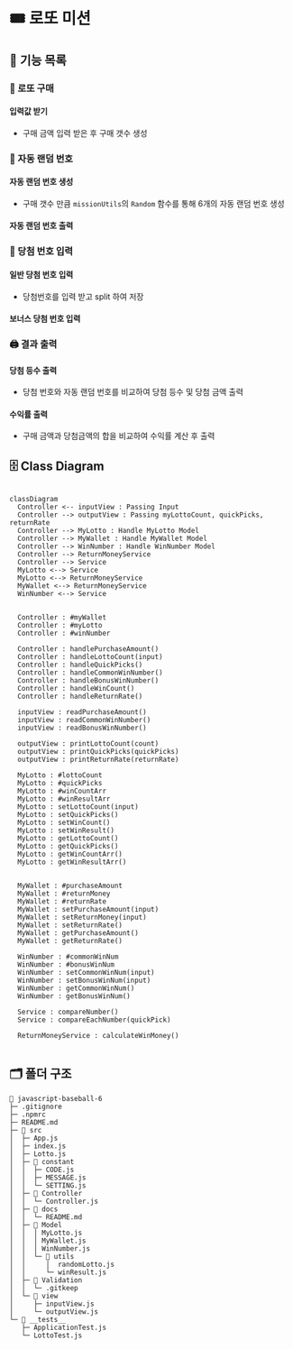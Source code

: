 # 🎟️ 로또 미션

## 📜 기능 목록

### 🧾 로또 구매  
#### 입력값 받기
- 구매 금액 입력 받은 후 구매 갯수 생성 

### 🎲 자동 랜덤 번호
#### 자동 랜덤 번호 생성
- 구매 갯수 만큼 `missionUtils`의 `Random` 함수를 통해 6개의 자동 랜덤 번호 생성

#### 자동 랜덤 번호 출력

### 🎲 당첨 번호 입력
#### 일반 당첨 번호 입력
- 당첨번호를 입력 받고 split 하여 저장
#### 보너스 당첨 번호 입력

### 🖨️ 결과 출력
#### 당첨 등수 출력
- 당첨 번호와 자동 랜덤 번호를 비교하여 당첨 등수 및 당첨 금액 출력
#### 수익률 출력
- 구매 금액과 당첨금액의 합을 비교하여 수익률 계산 후 출력

## 🗄️ Class Diagram

``` mermaid

classDiagram
  Controller <-- inputView : Passing Input
  Controller --> outputView : Passing myLottoCount, quickPicks, returnRate
  Controller --> MyLotto : Handle MyLotto Model
  Controller --> MyWallet : Handle MyWallet Model
  Controller --> WinNumber : Handle WinNumber Model
  Controller --> ReturnMoneyService
  Controller --> Service
  MyLotto <--> Service
  MyLotto <--> ReturnMoneyService
  MyWallet <--> ReturnMoneyService
  WinNumber <--> Service


  Controller : #myWallet
  Controller : #myLotto
  Controller : #winNumber

  Controller : handlePurchaseAmount() 
  Controller : handleLottoCount(input)
  Controller : handleQuickPicks()
  Controller : handleCommonWinNumber()
  Controller : handleBonusWinNumber()
  Controller : handleWinCount()
  Controller : handleReturnRate()

  inputView : readPurchaseAmount()
  inputView : readCommonWinNumber()
  inputView : readBonusWinNumber()

  outputView : printLottoCount(count)
  outputView : printQuickPicks(quickPicks)
  outputView : printReturnRate(returnRate)

  MyLotto : #lottoCount
  MyLotto : #quickPicks
  MyLotto : #winCountArr
  MyLotto : #winResultArr
  MyLotto : setLottoCount(input)
  MyLotto : setQuickPicks()
  MyLotto : setWinCount()
  MyLotto : setWinResult()
  MyLotto : getLottoCount()
  MyLotto : getQuickPicks()
  MyLotto : getWinCountArr()
  MyLotto : getWinResultArr()
  

  MyWallet : #purchaseAmount
  MyWallet : #returnMoney
  MyWallet : #returnRate
  MyWallet : setPurchaseAmount(input)
  MyWallet : setReturnMoney(input)
  MyWallet : setReturnRate()
  MyWallet : getPurchaseAmount()
  MyWallet : getReturnRate()

  WinNumber : #commonWinNum
  WinNumber : #bonusWinNum
  WinNumber : setCommonWinNum(input)
  WinNumber : setBonusWinNum(input)
  WinNumber : getCommonWinNum()
  WinNumber : getBonusWinNum()

  Service : compareNumber()
  Service : compareEachNumber(quickPick)

  ReturnMoneyService : calculateWinMoney()
  
```

## 🗂️ 폴더 구조
```
📂 javascript-baseball-6
├─ .gitignore
├─ .npmrc
├─ README.md
├─ 📂 src
│  ├─ App.js
│  ├─ index.js
│  ├─ Lotto.js
│  ├─ 📂 constant
│  │  ├─ CODE.js
│  │  ├─ MESSAGE.js
│  │  └─ SETTING.js
│  ├─ 📂 Controller
│  │  └─ Controller.js
│  ├─ 📂 docs
│  │  └─ README.md
│  ├─ 📂 Model
│  │  │ MyLotto.js
│  │  │ MyWallet.js
│  │  │ WinNumber.js
│  │  └─ 📂 utils
│  │     │  randomLotto.js
│  │     └─ winResult.js
│  ├─ 📂 Validation
│  │  └─ .gitkeep
│  └─ 📂 view
│     ├─ inputView.js
│     └─ outputView.js
└─ 📂 __tests__
   ├─ ApplicationTest.js
   └─ LottoTest.js
```